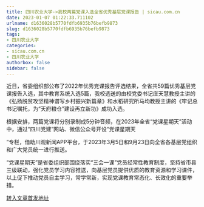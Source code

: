 ```yaml
---
title: 四川农业大学->我校两篇党课入选全省优秀基层党课报告 | sicau.com.cn
date: 2023-01-07 01:22:33.711102
urlname: d1636028b5770fdfb6935b76befb9873
slug: d1636028b5770fdfb6935b76befb9873
tags: 
- 四川农业大学
categories:
- sicau.com.cn
- 四川农业大学
authorbox: false
sidebar: false
---
```

近日，省委组织部公布了2022年优秀党课报告评选结果，全省共59篇优秀基层党课报告入选，其中教育系统入选5篇，我校选送的由校党委书记庄天慧教授主讲的《弘扬脱贫攻坚精神谱写乡村振兴新篇章》和水稻研究所马均教授主讲的《牢记总书记嘱托，为“天府粮仓”建设再立新功》成功入选。

根据安排，两篇党课将分别录制成5分钟音频，在2023年全省“党课星期天”活动中，通过“四川党建”网站、微信公众号开设“党课星期天
<!--more-->
”专栏，借助川观新闻APP平台，于2023年3月5日和9月23日向全省各基层党组织和广大党员统一进行推送。

“党课星期天”是省委组织部围绕落实“三会一课”党员经常性教育制度，坚持省市县三级联动，强化党员学习内容推送，向基层党员提供优质的教育资源和学习课件，以上促下推动党员自主学习，常学常新，实现党课教育常态化、长效化的重要举措。



[转入文章首发地址](https://news.sicau.edu.cn/info/1135/70814.htm)